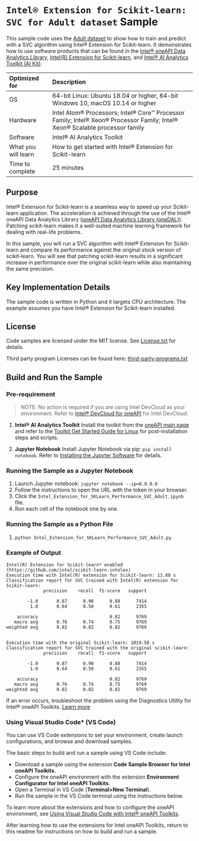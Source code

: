 # `Intel® Extension for Scikit-learn: SVC for Adult dataset` Sample
This sample code uses the [Adult dataset](https://archive.ics.uci.edu/ml/datasets/adult) to show how to train and predict with a SVC algorithm using Intel® Extension for Scikit-learn. It demonstrates how to use software products that can be found in the [Intel® oneAPI Data Analytics Library](https://software.intel.com/content/www/us/en/develop/tools/oneapi/components/onedal.html), [Intel(R) Extension for Scikit-learn](https://intel.github.io/scikit-learn-intelex/), and [Intel® AI Analytics Toolkit (AI Kit)](https://software.intel.com/content/www/us/en/develop/tools/oneapi/ai-analytics-toolkit.html).

| Optimized for                     | Description
| :---                              | :---
| OS                                | 64-bit Linux: Ubuntu 18.04 or higher, 64-bit Windows 10, macOS 10.14 or higher
| Hardware                          | Intel Atom® Processors; Intel® Core™ Processor Family; Intel® Xeon® Processor Family; Intel® Xeon® Scalable processor family
| Software                          | Intel® AI Analytics Toolkit
| What you will learn               | How to get started with Intel® Extension for Scikit-learn
| Time to complete                  | 25 minutes

## Purpose

Intel® Extension for Scikit-learn is a seamless way to speed up your Scikit-learn application. The acceleration is achieved through the use of the Intel® oneAPI Data Analytics Library ([oneAPI Data Analytics Library (oneDAL)](https://github.com/oneapi-src/oneDAL)). Patching scikit-learn makes it a well-suited machine learning framework for dealing with real-life problems.

In this sample, you will run a SVC algorithm with Intel® Extension for Scikit-learn and compare its performance against the original stock version of scikit-learn. You will see that patching scikit-learn results in a significant increase in performance over the original scikit-learn while also maintaining the same precision.

## Key Implementation Details
The sample code is written in Python and it targets CPU architecture. The example assumes you have Intel® Extension for Scikit-learn installed.

## License
Code samples are licensed under the MIT license. See
[License.txt](https://github.com/oneapi-src/oneAPI-samples/blob/master/License.txt) for details.

Third party program Licenses can be found here: [third-party-programs.txt](https://github.com/oneapi-src/oneAPI-samples/blob/master/third-party-programs.txt)

## Build and Run the Sample

### Pre-requirement

> NOTE: No action is required if you are using Intel DevCloud as your environment.
  Refer to [Intel® DevCloud for oneAPI](https://intelsoftwaresites.secure.force.com/devcloud/oneapi) for Intel DevCloud.

 1. **Intel® AI Analytics Toolkit**
       Install the toolkit from the [oneAPI main page](https://software.intel.com/en-us/oneapi)
	     and refer to the [Toolkit Get Started Guide for Linux](https://software.intel.com/en-us/get-started-with-intel-oneapi-linux-get-started-with-the-intel-ai-analytics-toolkit) for post-installation steps and scripts.

 2. **Jupyter Notebook**
       Install Jupyter Notebook via pip: `pip install notebook`.
       Refer to [Installing the Jupyter Software](https://jupyter.org/install) for details.


### Running the Sample as a Jupyter Notebook

1. Launch Jupyter notebook: `jupyter notebook --ip=0.0.0.0`
2. Follow the instructions to open the URL with the token in your browser.
3. Click the `Intel_Extension_for_SKLearn_Performance_SVC_Adult.ipynb` file.
4. Run each cell of the notebook one by one.

### Running the Sample as a Python File

1. `python Intel_Extension_for_SKLearn_Performance_SVC_Adult.py`

### Example of Output

```
Intel(R) Extension for Scikit-learn* enabled (https://github.com/intel/scikit-learn-intelex)
Execution time with Intel(R) extension for Scikit-learn: 13.88 s
Classification report for SVC trained with Intel(R) extension for Scikit-learn:
              precision    recall  f1-score   support

        -1.0       0.87      0.90      0.88      7414
         1.0       0.64      0.58      0.61      2355

    accuracy                           0.82      9769
   macro avg       0.76      0.74      0.75      9769
weighted avg       0.82      0.82      0.82      9769


Execution time with the original Scikit-learn: 1019.58 s
Classification report for SVC trained with the original scikit-learn:
              precision    recall  f1-score   support

        -1.0       0.87      0.90      0.88      7414
         1.0       0.64      0.58      0.61      2355

    accuracy                           0.82      9769
   macro avg       0.76      0.74      0.75      9769
weighted avg       0.82      0.82      0.82      9769
```


If an error occurs, troubleshoot the problem using the Diagnostics Utility for Intel® oneAPI Toolkits.
[Learn more](https://software.intel.com/content/www/us/en/develop/documentation/diagnostic-utility-user-guide/top.html)


### Using Visual Studio Code*  (VS Code)

You can use VS Code extensions to set your environment, create launch configurations,
and browse and download samples.

The basic steps to build and run a sample using VS Code include:
 - Download a sample using the extension **Code Sample Browser for Intel oneAPI Toolkits**.
 - Configure the oneAPI environment with the extension **Environment Configurator for Intel oneAPI Toolkits**.
 - Open a Terminal in VS Code (**Terminal>New Terminal**).
 - Run the sample in the VS Code terminal using the instructions below.

To learn more about the extensions and how to configure the oneAPI environment, see
[Using Visual Studio Code with Intel® oneAPI Toolkits](https://software.intel.com/content/www/us/en/develop/documentation/using-vs-code-with-intel-oneapi/top.html).

After learning how to use the extensions for Intel oneAPI Toolkits, return to this readme for instructions on how to build and run a sample.